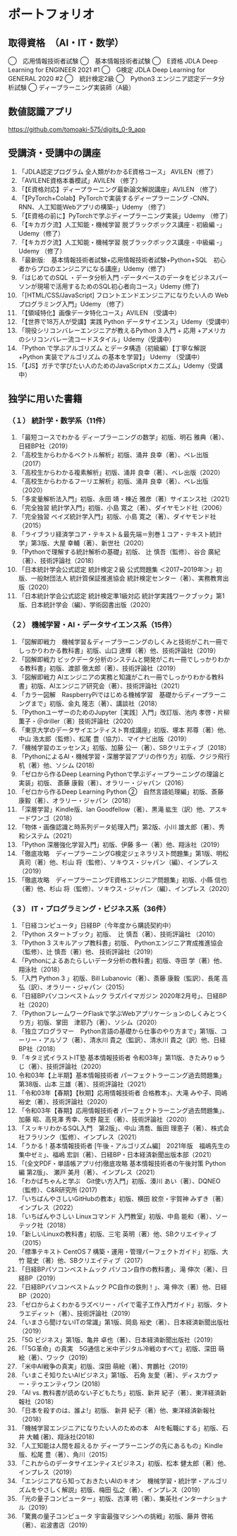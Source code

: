 # ポートフォリオ

## 取得資格　（AI・IT・数学）
◯　応用情報技術者試験
◯　基本情報技術者試験
◯　E資格 JDLA Deep Learning for ENGINEER 2021 \#1
◯　G検定 JDLA Deep Learning for GENERAL 2020 \#2
◯　統計検定2級
◯　Python3 エンジニア認定データ分析試験
◯ ディープラーニング実装師（A級）

## 数値認識アプリ
https://github.com/tomoaki-575/digits_0-9_app

## 受講済・受講中の講座
1.	「JDLA認定プログラム 全人類がわかるE資格コース」 AVILEN（修了）
2.	「AVILENE資格本番模試」AVILEN （修了）
3.	「【E資格対応】ディープラーニング最新論文解説講座」AVILEN （修了）
4.	「【PyTorch+Colab】PyTorchで実装するディープラーニング -CNN、RNN、人工知能Webアプリの構築-」Udemy （修了）
5.	「【E資格の前に】PyTorchで学ぶディープラーニング実装」Udemy （修了）
6.	「【キカガク流】人工知能・機械学習 脱ブラックボックス講座 - 初級編 -」Udemy（修了）
7.	「【キカガク流】人工知能・機械学習 脱ブラックボックス講座 - 中級編 -」Udemy （修了）
8.	「最新版:　基本情報技術者試験+応用情報技術者試験+Python+SQL　初心者からプロのエンジニアになる講座」Udemy（修了）
9.	「はじめてのSQL ・データ分析入門 -データベースのデータをビジネスパーソンが現場で活用するためのSQL初心者向コース」Udemy (修了)
10.	「[HTML/CSS/JavaScript] フロントエンドエンジニアになりたい人の Webプログラミング入門」Udemy （修了）
11.	「【領域特化】画像データ特化コース」AVILEN （受講中）
12.	「【世界で18万人が受講】実践 Python データサイエンス」Udemy（受講中）
13.	「現役シリコンバレーエンジニアが教えるPython 3 入門 + 応用 +アメリカのシリコンバレー流コードスタイル」Udemy（受講中）
14.	「Python で学ぶアルゴリズム とデータ構造（初級編）【丁寧な解説+Python 実装でアルゴリズム の基本を学習】」 Udemy （受講中）
15.	「【JS】ガチで学びたい人のためのJavaScriptメカニズム」Udemy（受講中）


## 独学に用いた書籍
### （１）	統計学・数学系（11件）
1.	「最短コースでわかる ディープラーニングの数学」初版、明石 雅典（著）、日経BP社（2019）
2.	「高校生からわかるベクトル解析」初版、涌井 良幸（著）、ベレ出版（2017）
3.	「高校生からわかる複素解析」初版、涌井 良幸（著）、ベレ出版（2020）
4.	「高校生からわかるフーリエ解析」初版、涌井 良幸（著）、ベレ出版（2020）
5.	「多変量解析法入門」初版、永田 靖・棟近 雅彦（著）サイエンス社（2021）
6.	「完全独習 統計学入門」初版、小島 寛之（著）、ダイヤモンド社（2006）
7.	「完全独習 ベイズ統計学入門」初版、小島 寛之（著）、ダイヤモンド社（2015）
8.	「ライブラリ経済学コア・テキスト＆最先端＝別巻１コア・テキスト統計学」第3版、大屋 幸輔（著）、新世社（2020）
9.	「Pythonで理解する統計解析の基礎」初版、 辻 慎吾（監修）、谷合 廣紀（著）、技術評論社（2018）
10.	「日本統計学会公式認定 統計検定２級 公式問題集 ＜2017~2019年＞」初版、一般財団法人 統計質保証推進協会 統計検定センター（著）、実務教育出版（2020）
11.	「日本統計学会公式認定 統計検定準1級対応 統計学実践ワークブック」第1版、日本統計学会（編）、学術図書出版（2020）


### （２）	機械学習・AI・データサイエンス系（15件）
1.	「図解即戦力　機械学習＆ディープラーニングのしくみと技術がこれ一冊でしっかりわかる教科書」初版、山口 達輝（著）他、技術評論社（2019）
2.	「図解即戦力 ビックデータ分析のシステムと開発がこれ一冊でしっかりわかる教科書」初版、渡部 徹太郎（著）、技術評論社（2019）
3.	「図解即戦力 AIエンジニアの実務と知識がこれ一冊でしっかりわかる教科書」初版、AIエンジニア研究会（著）、技術評論社（2021）
4.	「カラー図解　RaspberryPiではじめる機械学習　基礎からディープラーニングまで」初版、金丸 隆志（著）、講談社（2018）
5.	「PythonユーザーのためのJupyter［実践］入門」改訂版、池内 孝啓・片柳 薫子・＠driller（著）技術評論社（2020）
6.	「東京大学のデータサイエンティスト育成講座」初版、塚本 邦尊（著）他、中山 浩太郎（監修）、松尾 豊（協力）、マイナビ出版（2019）
7.	「機械学習のエッセンス」初版、加藤 公一（著）、SBクリエティブ（2018）
8.	「PythonによるAI・機械学習・深層学習アプリの作り方」初版、クジラ飛行机（著）他、ソシム (2018)
9.	「ゼロから作るDeep Learning Pythonで学ぶディープラーニングの理論と実装」初版、 斎藤 康毅（著）、オラリー・ジャパン（2016）
10.	「ゼロから作るDeep Learning Python ②　自然言語処理編」初版、斎藤 康毅（著）、オラリー・ジャパン（2018）
11.	「深層学習」Kindle版、Ian Goodfellow（著）、黒滝 紘生（訳）他、アスキードワンゴ（2018）
12.	「物体・画像認識と時系列データ処理入門」第2版、小川 雄太郎（著）、秀和システム（2021）
13.	「Python 深層強化学習入門」初版、伊藤 多一（著）他、翔泳社（2019）
14.	「徹底攻略　ディープラーニングG検定ジェネラリスト問題集」第1版、明松 真司（著）他、杉山 将（監修）、ソキウス・ジャパン（編）、インプレス（2019）
15.	「徹底攻略　ディープラーニングE資格エンジニア問題集」初版、小縣 信也（著）他、杉山 将（監修）、ソキウス・ジャパン（編）、インプレス（2020）


### （３）	IT・プログラミング・ビジネス系（36件）
1.	「日経コンピュータ」日経BP（今年度から購読契約中）
2.	「Python スタートブック」初版、　辻 慎吾（著）、技術評論社 （2010）
3.	「Python 3 スキルアップ教科書」初版、 Pythonエンジニア育成推進協会（監修）、辻 慎吾（著）他、 技術評論社（2019）
4.	「Pythonによるあたらしいデータ分析の教科書」初版、寺田 学（著）他、翔泳社（2018）
5.	「入門 Python 3 」初版、Bill Lubanovic（著）、斎藤 康毅（監訳）、長尾 高弘（訳）、オラリー・ジャパン（2015）
6.	「日経BPパソコンベストムック ラズパイマガジン 2020年2月号」、日経BP社（2020）
7.	「PythonフレームワークFlaskで学ぶWebアプリケーションのしくみとつくり方」初版、掌田　津耶乃（著）、ソシム（2020）
8.	「独立プログラマー　Python言語の基礎から仕事のやり方まで」第1版、コーリー・アルゾフ（著）、清水川 貴之（監訳）、清水川 貴之（訳）他、日経BP社（2018）
9.	「キタミ式イラストIT塾 基本情報技術者 令和03年」第11版、きたみりゅうじ（著）、技術評論社（2020）
10.	令和03年【上半期】基本情報技術者 パーフェクトラーニング過去問題集」第38版、山本 三雄（著）、技術評論社（2021）
11.	「令和03年【春期】【秋期】応用情報技術者 合格教本」、大滝 みや子、岡嶋 裕史（著）、技術評論社（2020）
12.	「令和03年【春期】応用情報技術者 パーフェクトラーニング過去問題集」、加藤 昭、高見澤 秀幸、矢野 龍王（著）、技術評論社（2020）
13.	「スッキリわかるSQL入門　第2版」、中山 清喬、飯田 理恵子（著）、株式会社フラリンク（監修）、インプレス（2021）
14.	「うかる！基本情報技術者 [午後・アルゴリズム編]　2021年版　福嶋先生の集中ゼミ」、福嶋 宏訓（著）、日経BP・日本経済新聞出版本部（2021）
15.	「(全文PDF・単語帳アプリ付)徹底攻略 基本情報技術者の午後対策 Python編 第2版」、 瀬戸 美月（著）、インプレス（2021）   
16.	「わかばちゃんと学ぶ　Git使い方入門」初版、湊川 あい（著）、DQNEO（監修）、C&R研究所 (2017)
17.	「いちばんやさしいGitHubの教本」初版、横田 紋奈・宇賀神 みずき（著）インプレス（2022）
18.	「いちばんやさしい Linuxコマンド 入門教室」初版、中島 能和（著）、ソーテック社（2018）
19.	「新しいLinuxの教科書」初版、三宅 英明（著）他、SBクリエイティブ（2015）
20.	「標準テキスト CentOS 7 構築・運用・管理パーフェクトガイド」初版、大竹 龍史（著）他、SBクリエイティブ（2017）
21.	「日経BPパソコンベストムック パソコン自作の教科書」、滝 伸次（著）、日経BP（2019）
22.	「日経BPパソコンベストムック PC自作の鉄則！」、滝 伸次（著）他、日経BP（2020）
23.	「ゼロからよくわかるラズベリー・パイで電子工作入門ガイド」初版、タトラエディット（著）、技術評論社（2019）
24.	「いまさら聞けないITの常識」第1版、岡島 裕史（著）、日本経済新聞出版社（2019）
25.	「5G ビジネス」第1版、亀井 卓也（著）、日本経済新聞出版社（2019）
26.	「「5G革命」の真実　5G通信と米中デジタル冷戦のすべて」初版、深田 萌絵（著）、ワック（2019）
27.	「米中AI戦争の真実」初版、深田 萌絵（著）、育鵬社（2019）
28.	「いまこそ知りたいAIビジネス」第1版、 石角 友愛（著）、ディスカヴァー・テゥエンティワン (2018)
29.	「AI vs. 教科書が読めない子どもたち」初版、新井 紀子（著）、東洋経済新報社（2018）
30.	「日本を殺すのは、誰よ!」初版、 新井 紀子（著）他、東洋経済新報社（2018）
31.	「機械学習エンジニアになりたい人のための本　AIを転職にする」初版、石井 大輔 (著)、翔泳社(2018)
32.	「人工知能は人間を超えるか ディープラーニングの先にあるもの」Kindle 版、松尾 豊（著）、角川（2015）
33.	「これからのデータサイエンティスビジネス」初版、松本 健太郎（著）他、インプレス（2019）
34.	「エンジニアなら知っておきたいAIのキオン　機械学習・統計学・アルゴリズムをやさしく解説」初版、梅田 弘之（著）、インプレス（2019）
35.	「光の量子コンピューター」初版、古澤 明（著）、集英社インターナショナル（2019）
36.	「驚異の量子コンピュータ 宇宙最強マシンへの挑戦」初版、藤井 啓祐（著）、岩波書店（2019）
